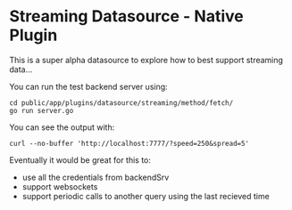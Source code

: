 # Streaming Datasource - Native Plugin

This is a super alpha datasource to explore how to best support streaming data...


You can run the test backend server using:

```
cd public/app/plugins/datasource/streaming/method/fetch/
go run server.go
```
You can see the output with:
```
curl --no-buffer 'http://localhost:7777/?speed=250&spread=5'
```


Eventually it would be great for this to:
* use all the credentials from backendSrv
* support websockets
* support periodic calls to another query using the last recieved time
